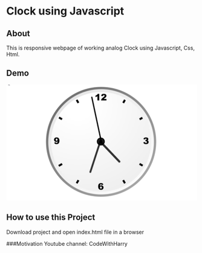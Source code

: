 # Clock using Javascript

## About 
This is responsive webpage of working analog Clock using Javascript, Css, Html. 
 
## Demo 
![Screenshot](clockg.gif)

## How to use this Project 
Download project and open index.html file in a browser 

###Motivation
Youtube channel: CodeWithHarry
